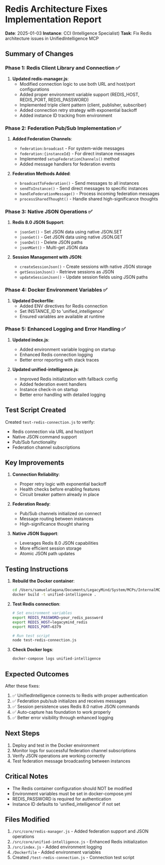 # Redis Architecture Fixes Implementation Report

**Date**: 2025-01-03
**Instance**: CCI (Intelligence Specialist)
**Task**: Fix Redis architecture issues in UnifiedIntelligence MCP

## Summary of Changes

### Phase 1: Redis Client Library and Connection ✅
1. **Updated redis-manager.js**:
   - Modified connection logic to use both URL and host/port configurations
   - Added proper environment variable support (REDIS_HOST, REDIS_PORT, REDIS_PASSWORD)
   - Implemented triple client pattern (client, publisher, subscriber)
   - Added connection retry strategy with exponential backoff
   - Added instance ID tracking from environment

### Phase 2: Federation Pub/Sub Implementation ✅
1. **Added Federation Channels**:
   - `federation:broadcast` - For system-wide messages
   - `federation:{instanceId}` - For direct instance messages
   - Implemented `setupFederationChannels()` method
   - Added message handlers for federation events

2. **Federation Methods Added**:
   - `broadcastToFederation()` - Send messages to all instances
   - `sendToInstance()` - Send direct messages to specific instances
   - `handleFederationMessage()` - Process incoming federation messages
   - `processSharedThought()` - Handle shared high-significance thoughts

### Phase 3: Native JSON Operations ✅
1. **Redis 8.0 JSON Support**:
   - `jsonSet()` - Set JSON data using native JSON.SET
   - `jsonGet()` - Get JSON data using native JSON.GET
   - `jsonDel()` - Delete JSON paths
   - `jsonMGet()` - Multi-get JSON data

2. **Session Management with JSON**:
   - `createSessionJson()` - Create sessions with native JSON storage
   - `getSessionJson()` - Retrieve sessions as JSON
   - `updateSessionJson()` - Update session fields using JSON paths

### Phase 4: Docker Environment Variables ✅
1. **Updated Dockerfile**:
   - Added ENV directives for Redis connection
   - Set INSTANCE_ID to 'unified_intelligence'
   - Ensured variables are available at runtime

### Phase 5: Enhanced Logging and Error Handling ✅
1. **Updated index.js**:
   - Added environment variable logging on startup
   - Enhanced Redis connection logging
   - Better error reporting with stack traces

2. **Updated unified-intelligence.js**:
   - Improved Redis initialization with fallback config
   - Added federation event handlers
   - Instance check-in on startup
   - Better error handling with detailed logging

## Test Script Created

Created `test-redis-connection.js` to verify:
- Redis connection via URL and host/port
- Native JSON command support
- Pub/Sub functionality
- Federation channel subscriptions

## Key Improvements

1. **Connection Reliability**:
   - Proper retry logic with exponential backoff
   - Health checks before enabling features
   - Circuit breaker pattern already in place

2. **Federation Ready**:
   - Pub/Sub channels initialized on connect
   - Message routing between instances
   - High-significance thought sharing

3. **Native JSON Support**:
   - Leverages Redis 8.0 JSON capabilities
   - More efficient session storage
   - Atomic JSON path updates

## Testing Instructions

1. **Rebuild the Docker container**:
   ```bash
   cd /Users/samuelatagana/Documents/LegacyMind/System/MCPs/InternalMCPs/UnifiedIntelligence
   docker build -t unified-intelligence .
   ```

2. **Test Redis connection**:
   ```bash
   # Set environment variables
   export REDIS_PASSWORD=your_redis_password
   export REDIS_HOST=legacymind_redis
   export REDIS_PORT=6379
   
   # Run test script
   node test-redis-connection.js
   ```

3. **Check Docker logs**:
   ```bash
   docker-compose logs unified-intelligence
   ```

## Expected Outcomes

After these fixes:
1. ✅ UnifiedIntelligence connects to Redis with proper authentication
2. ✅ Federation pub/sub initializes and receives messages
3. ✅ Session persistence uses Redis 8.0 native JSON commands
4. ✅ Auto-capture has foundation to work properly
5. ✅ Better error visibility through enhanced logging

## Next Steps

1. Deploy and test in the Docker environment
2. Monitor logs for successful federation channel subscriptions
3. Verify JSON operations are working correctly
4. Test federation message broadcasting between instances

## Critical Notes

- The Redis container configuration should NOT be modified
- Environment variables must be set in docker-compose.yml
- REDIS_PASSWORD is required for authentication
- Instance ID defaults to 'unified_intelligence' if not set

## Files Modified

1. `/src/core/redis-manager.js` - Added federation support and JSON operations
2. `/src/core/unified-intelligence.js` - Enhanced Redis initialization
3. `/src/index.js` - Added environment logging
4. `/Dockerfile` - Added environment variables
5. Created `/test-redis-connection.js` - Connection test script
